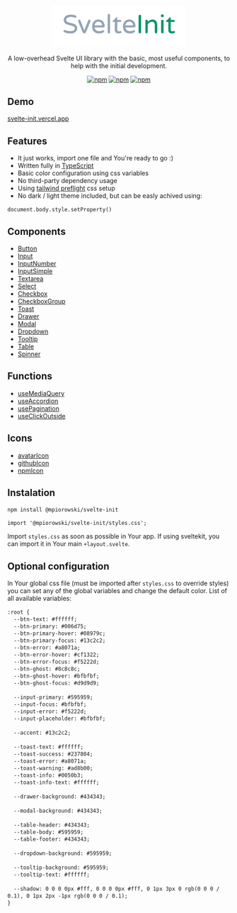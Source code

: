 <p align="center">
  <a href="https://github.com/mpiorowski/svelte-init/#readme" target="_blank">
    <img width="300" src="./static/logo.png" alt="SvelteInit">
  </a>
</p>

<p align="center">
  A low-overhead Svelte UI library with the basic, most useful components, to help with the initial development.
</p>

<div align="center">

[![npm](https://img.shields.io/github/license/mpiorowski/svelte-init)](https://github.com/mpiorowski/svelte-init/blob/main/LICENSE)
[![npm](https://img.shields.io/npm/v/@mpiorowski/svelte-init)](https://www.npmjs.com/package/@mpiorowski/svelte-init)
[![npm](https://img.shields.io/bundlephobia/min/@mpiorowski/svelte-init)](https://www.npmjs.com/package/@mpiorowski/svelte-init)

</div>

## Demo

[svelte-init.vercel.app](https://svelte-init.vercel.app)

## Features

-   It just works, import one file and You're ready to go :)
-   Written fully in [TypeScript](https://typescriptlang.org/)
-   Basic color configuration using css variables
-   No third-party dependency usage
-   Using [tailwind preflight](https://tailwindcss.com/docs/preflight) css setup
-   No dark / light theme included, but can be easly achived using:

```
document.body.style.setProperty()
```

## Components

-   [Button](https://github.com/mpiorowski/svelte-init/blob/main/docs/BUTTOM.md)
-   [Input](https://github.com/mpiorowski/svelte-init/blob/main/docs/INPUT.md)
-   [InputNumber](https://github.com/mpiorowski/svelte-init/blob/main/docs/INPUT-NUMBER.md)
-   [InputSimple](https://github.com/mpiorowski/svelte-init/blob/main/docs/INPUT-SIMPLE.md)
-   [Textarea](https://github.com/mpiorowski/svelte-init/blob/main/docs/TEXTAREA.md)
-   [Select](https://github.com/mpiorowski/svelte-init/blob/main/docs/SELECT.md)
-   [Checkbox](https://github.com/mpiorowski/svelte-init/blob/main/docs/CHECKBOX.md)
-   [CheckboxGroup](https://github.com/mpiorowski/svelte-init/blob/main/docs/CHECKBOX-GROUP.md)
-   [Toast](https://github.com/mpiorowski/svelte-init/blob/main/docs/TOAST.md)
-   [Drawer](https://github.com/mpiorowski/svelte-init/blob/main/docs/DRAWER.md)
-   [Modal](https://github.com/mpiorowski/svelte-init/blob/main/docs/MODAL.md)
-   [Dropdown](https://github.com/mpiorowski/svelte-init/blob/main/docs/DROPDOWN.md)
-   [Tooltip](https://github.com/mpiorowski/svelte-init/blob/main/docs/TOOLTIP.md)
-   [Table](https://github.com/mpiorowski/svelte-init/blob/main/docs/TABLE.md)
-   [Spinner](https://github.com/mpiorowski/svelte-init/blob/main/docs/SPINNER.md)

## Functions

-   [useMediaQuery](https://github.com/mpiorowski/svelte-init/blob/main/docs/FUNCTIONS.md#useMediaQuery)
-   [useAccordion](https://github.com/mpiorowski/svelte-init/blob/main/docs/FUNCTIONS.md#useAccordion)
-   [usePagination](https://github.com/mpiorowski/svelte-init/blob/main/docs/FUNCTIONS.md#usePagination)
-   [useClickOutside](https://github.com/mpiorowski/svelte-init/blob/main/docs/FUNCTIONS.md#useClickOutside)

## Icons
-   [avatarIcon](https://github.com/mpiorowski/svelte-init/blob/main/docs/ICONS.md)
-   [githubIcon](https://github.com/mpiorowski/svelte-init/blob/main/docs/ICONS.md)
-   [npmIcon](https://github.com/mpiorowski/svelte-init/blob/main/docs/ICONS.md)

## Instalation

```
npm install @mpiorowski/svelte-init
```

```
import '@mpiorowski/svelte-init/styles.css';
```

Import `styles.css` as soon as possible in Your app. If using sveltekit, you can import it in Your main `+layout.svelte`.

## Optional configuration

In Your global css file (must be imported after `styles.css` to override styles) you can set any of the global variables and change the default color. List of all available variables:

```
:root {
  --btn-text: #ffffff;
  --btn-primary: #006d75;
  --btn-primary-hover: #08979c;
  --btn-primary-focus: #13c2c2;
  --btn-error: #a8071a;
  --btn-error-hover: #cf1322;
  --btn-error-focus: #f5222d;
  --btn-ghost: #8c8c8c;
  --btn-ghost-hover: #bfbfbf;
  --btn-ghost-focus: #d9d9d9;

  --input-primary: #595959;
  --input-focus: #bfbfbf;
  --input-error: #f5222d;
  --input-placeholder: #bfbfbf;

  --accent: #13c2c2;

  --toast-text: #ffffff;
  --toast-success: #237804;
  --toast-error: #a8071a;
  --toast-warning: #ad8b00;
  --toast-info: #0050b3;
  --toast-info-text: #ffffff;

  --drawer-background: #434343;

  --modal-background: #434343;

  --table-header: #434343;
  --table-body: #595959;
  --table-footer: #434343;

  --dropdown-background: #595959;

  --tooltip-background: #595959;
  --tooltip-text: #ffffff;

  --shadow: 0 0 0 0px #fff, 0 0 0 0px #fff, 0 1px 3px 0 rgb(0 0 0 / 0.1), 0 1px 2px -1px rgb(0 0 0 / 0.1);
}
```
